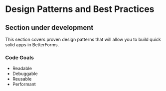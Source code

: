 # Design Patterns and Best Practices

## Section under development

This section covers proven design patterns that will allow you to build quick solid apps in BetterForms.

### Code Goals

* Readable
* Debuggable
* Reusable
* Performant

